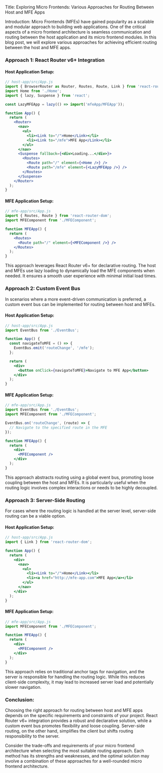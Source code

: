Title: Exploring Micro Frontends: Various Approaches for Routing Between Host and MFE Apps

Introduction:
Micro Frontends (MFEs) have gained popularity as a scalable and modular approach to building web applications. One of the critical aspects of a micro frontend architecture is seamless communication and routing between the host application and its micro frontend modules. In this blog post, we will explore various approaches for achieving efficient routing between the host and MFE apps.

### Approach 1: React Router v6+ Integration

#### Host Application Setup:
```jsx
// host-app/src/App.js
import { BrowserRouter as Router, Routes, Route, Link } from 'react-router-dom';
import Home from './Home';
import { lazy, Suspense } from 'react';

const LazyMFEApp = lazy(() => import('mfeApp/MFEApp'));

function App() {
  return (
    <Router>
      <nav>
        <ul>
          <li><Link to="/">Home</Link></li>
          <li><Link to="/mfe">MFE App</Link></li>
        </ul>
      </nav>
      <Suspense fallback={<div>Loading...</div>}>
        <Routes>
          <Route path="/" element={<Home />} />
          <Route path="/mfe" element={<LazyMFEApp />} />
        </Routes>
      </Suspense>
    </Router>
  );
}
```

#### MFE Application Setup:
```jsx
// mfe-app/src/App.js
import { Routes, Route } from 'react-router-dom';
import MFEComponent from './MFEComponent';

function MFEApp() {
  return (
    <Routes>
      <Route path="/" element={<MFEComponent />} />
    </Routes>
  );
}
```

This approach leverages React Router v6+ for declarative routing. The host and MFEs use lazy loading to dynamically load the MFE components when needed. It ensures a smooth user experience with minimal initial load times.

### Approach 2: Custom Event Bus

In scenarios where a more event-driven communication is preferred, a custom event bus can be implemented for routing between host and MFEs.

#### Host Application Setup:
```jsx
// host-app/src/App.js
import EventBus from './EventBus';

function App() {
  const navigateToMFE = () => {
    EventBus.emit('routeChange', '/mfe');
  };

  return (
    <div>
      <button onClick={navigateToMFE}>Navigate to MFE App</button>
    </div>
  );
}
```

#### MFE Application Setup:
```jsx
// mfe-app/src/App.js
import EventBus from './EventBus';
import MFEComponent from './MFEComponent';

EventBus.on('routeChange', (route) => {
  // Navigate to the specified route in the MFE
});

function MFEApp() {
  return (
    <div>
      <MFEComponent />
    </div>
  );
}
```

This approach abstracts routing using a global event bus, promoting loose coupling between the host and MFEs. It is particularly useful when the routing logic involves complex interactions or needs to be highly decoupled.

### Approach 3: Server-Side Routing

For cases where the routing logic is handled at the server level, server-side routing can be a viable option.

#### Host Application Setup:
```jsx
// host-app/src/App.js
import { Link } from 'react-router-dom';

function App() {
  return (
    <div>
      <nav>
        <ul>
          <li><Link to="/">Home</Link></li>
          <li><a href="http://mfe-app.com">MFE App</a></li>
        </ul>
      </nav>
    </div>
  );
}
```

#### MFE Application Setup:
```jsx
// mfe-app/src/App.js
import MFEComponent from './MFEComponent';

function MFEApp() {
  return (
    <div>
      <MFEComponent />
    </div>
  );
}
```

This approach relies on traditional anchor tags for navigation, and the server is responsible for handling the routing logic. While this reduces client-side complexity, it may lead to increased server load and potentially slower navigation.

### Conclusion:

Choosing the right approach for routing between host and MFE apps depends on the specific requirements and constraints of your project. React Router v6+ integration provides a robust and declarative solution, while a custom event bus promotes flexibility and loose coupling. Server-side routing, on the other hand, simplifies the client but shifts routing responsibility to the server.

Consider the trade-offs and requirements of your micro frontend architecture when selecting the most suitable routing approach. Each method has its strengths and weaknesses, and the optimal solution may involve a combination of these approaches for a well-rounded micro frontend architecture.

